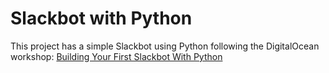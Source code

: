 # Slackbot with Python

This project has a simple Slackbot using Python following the DigitalOcean workshop: [Building Your First Slackbot With Python](https://www.youtube.com/watch?v=CtsDkcSYHe0&ab_channel=DigitalOcean)
